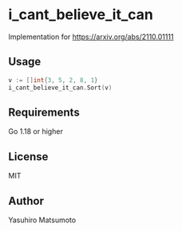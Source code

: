 # i_cant_believe_it_can

Implementation for https://arxiv.org/abs/2110.01111

## Usage

```go
v := []int{3, 5, 2, 8, 1}
i_cant_believe_it_can.Sort(v)
```

## Requirements

Go 1.18 or higher

## License

MIT

## Author

Yasuhiro Matsumoto
